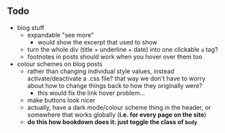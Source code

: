 ## Todo

- blog stuff
    + expandable "see more"
        * would show the excerpt that used to show
    + turn the whole div (title + underline + date) into one clickable `a` tag?
    + footnotes in posts should work when you hover over them too
- colour schemes on blog posts
    + rather than changing individual style values, instead activate/deactivate a .css file? that way we don't have to worry about how to change things back to how they originally were?
        * this would fix the link hover problem...
    + make buttons look nicer
    + actually, have a dark mode/colour scheme thing in the header, or somewhere that works globally (**i.e. for every page on the site**)
    + **do this how bookdown does it: just toggle the class of `body`**
